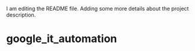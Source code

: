 I am editing the README file. Adding some more details about the project description.
# google_it_automation

